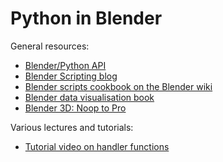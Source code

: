 Python in Blender
=================

General resources:

* [Blender/Python API](https://www.blender.org/api/blender_python_api_current/)
* [Blender Scripting blog](http://blenderscripting.blogspot.dk/)
* [Blender scripts cookbook on the Blender wiki](http://wiki.blender.org/index.php/Dev:Py/Scripts/Cookbook)
* [Blender data visualisation book](http://www.cv.nrao.edu/~bkent/blender/)
* [Blender 3D: Noop to Pro](https://en.wikibooks.org/wiki/Blender_3D:_Noob_to_Pro)

Various lectures and tutorials:

* [Tutorial video on handler functions](https://cgcookie.com/lesson/introduction-33/)


